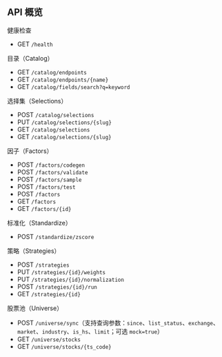 ## API 概览

健康检查
- GET `/health`

目录（Catalog）
- GET `/catalog/endpoints`
- GET `/catalog/endpoints/{name}`
- GET `/catalog/fields/search?q=keyword`

选择集（Selections）
- POST `/catalog/selections`
- PUT `/catalog/selections/{slug}`
- GET `/catalog/selections`
- GET `/catalog/selections/{slug}`

因子（Factors）
- POST `/factors/codegen`
- POST `/factors/validate`
- POST `/factors/sample`
- POST `/factors/test`
- POST `/factors`
- GET `/factors`
- GET `/factors/{id}`

标准化（Standardize）
- POST `/standardize/zscore`

策略（Strategies）
- POST `/strategies`
- PUT `/strategies/{id}/weights`
- PUT `/strategies/{id}/normalization`
- POST `/strategies/{id}/run`
- GET `/strategies/{id}`

股票池（Universe）
- POST `/universe/sync`（支持查询参数：`since`、`list_status`、`exchange`、`market`、`industry`、`is_hs`、`limit`；可选 `mock=true`）
- GET `/universe/stocks`
- GET `/universe/stocks/{ts_code}`
